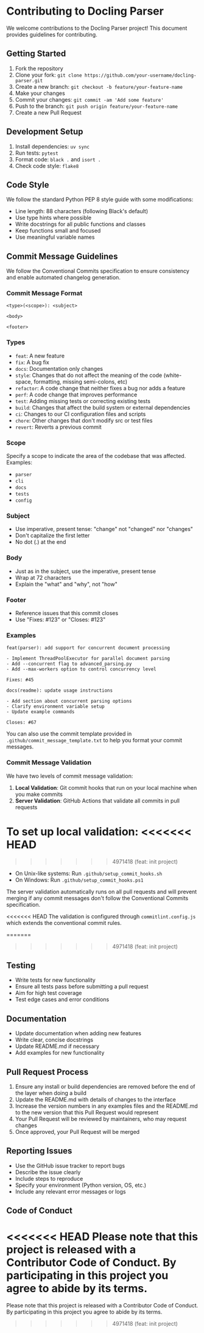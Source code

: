 # Contributing to Docling Parser

We welcome contributions to the Docling Parser project! This document provides guidelines for contributing.

## Getting Started

1. Fork the repository
2. Clone your fork: `git clone https://github.com/your-username/docling-parser.git`
3. Create a new branch: `git checkout -b feature/your-feature-name`
4. Make your changes
5. Commit your changes: `git commit -am 'Add some feature'`
6. Push to the branch: `git push origin feature/your-feature-name`
7. Create a new Pull Request

## Development Setup

1. Install dependencies: `uv sync`
2. Run tests: `pytest`
3. Format code: `black .` and `isort .`
4. Check code style: `flake8`

## Code Style

We follow the standard Python PEP 8 style guide with some modifications:

- Line length: 88 characters (following Black's default)
- Use type hints where possible
- Write docstrings for all public functions and classes
- Keep functions small and focused
- Use meaningful variable names

## Commit Message Guidelines

We follow the Conventional Commits specification to ensure consistency and enable automated changelog generation.

### Commit Message Format

```
<type>(<scope>): <subject>

<body>

<footer>
```

### Types

- `feat`: A new feature
- `fix`: A bug fix
- `docs`: Documentation only changes
- `style`: Changes that do not affect the meaning of the code (white-space, formatting, missing semi-colons, etc)
- `refactor`: A code change that neither fixes a bug nor adds a feature
- `perf`: A code change that improves performance
- `test`: Adding missing tests or correcting existing tests
- `build`: Changes that affect the build system or external dependencies
- `ci`: Changes to our CI configuration files and scripts
- `chore`: Other changes that don't modify src or test files
- `revert`: Reverts a previous commit

### Scope

Specify a scope to indicate the area of the codebase that was affected. Examples:
- `parser`
- `cli`
- `docs`
- `tests`
- `config`

### Subject

- Use imperative, present tense: "change" not "changed" nor "changes"
- Don't capitalize the first letter
- No dot (.) at the end

### Body

- Just as in the subject, use the imperative, present tense
- Wrap at 72 characters
- Explain the "what" and "why", not "how"

### Footer

- Reference issues that this commit closes
- Use "Fixes: #123" or "Closes: #123"

### Examples

```
feat(parser): add support for concurrent document processing

- Implement ThreadPoolExecutor for parallel document parsing
- Add --concurrent flag to advanced_parsing.py
- Add --max-workers option to control concurrency level

Fixes: #45
```

```
docs(readme): update usage instructions

- Add section about concurrent parsing options
- Clarify environment variable setup
- Update example commands

Closes: #67
```

You can also use the commit template provided in `.github/commit_message_template.txt` to help you format your commit messages.

### Commit Message Validation

We have two levels of commit message validation:

1. **Local Validation**: Git commit hooks that run on your local machine when you make commits
2. **Server Validation**: GitHub Actions that validate all commits in pull requests

To set up local validation:
<<<<<<< HEAD
=======

>>>>>>> 4971418 (feat: init project)
- On Unix-like systems: Run `.github/setup_commit_hooks.sh`
- On Windows: Run `.github/setup_commit_hooks.ps1`

The server validation automatically runs on all pull requests and will prevent merging if any commit messages don't follow the Conventional Commits specification.

<<<<<<< HEAD
The validation is configured through `commitlint.config.js` which extends the conventional commit rules.

=======
>>>>>>> 4971418 (feat: init project)
## Testing

- Write tests for new functionality
- Ensure all tests pass before submitting a pull request
- Aim for high test coverage
- Test edge cases and error conditions

## Documentation

- Update documentation when adding new features
- Write clear, concise docstrings
- Update README.md if necessary
- Add examples for new functionality

## Pull Request Process

1. Ensure any install or build dependencies are removed before the end of the layer when doing a build
2. Update the README.md with details of changes to the interface
3. Increase the version numbers in any examples files and the README.md to the new version that this Pull Request would represent
4. Your Pull Request will be reviewed by maintainers, who may request changes
5. Once approved, your Pull Request will be merged

## Reporting Issues

- Use the GitHub issue tracker to report bugs
- Describe the issue clearly
- Include steps to reproduce
- Specify your environment (Python version, OS, etc.)
- Include any relevant error messages or logs

## Code of Conduct

<<<<<<< HEAD
Please note that this project is released with a Contributor Code of Conduct. By participating in this project you agree to abide by its terms.
=======
Please note that this project is released with a Contributor Code of Conduct. By participating in this project you agree to abide by its terms.
>>>>>>> 4971418 (feat: init project)
